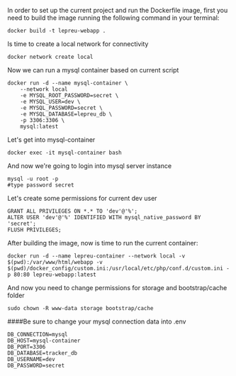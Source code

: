 In order to set up the current project and run the Dockerfile image, first you need to build the image
running the following command in your terminal:


    docker build -t lepreu-webapp .


Is time to create a local network for connectivity

    docker network create local

Now we can run a mysql container based on current script

    docker run -d --name mysql-container \
        --network local  
        -e MYSQL_ROOT_PASSWORD=secret \  
        -e MYSQL_USER=dev \  
        -e MYSQL_PASSWORD=secret \  
        -e MYSQL_DATABASE=lepreu_db \  
        -p 3306:3306 \  
        mysql:latest  

Let's get into mysql-container

    docker exec -it mysql-container bash

And now we're going to login into mysql server instance

    mysql -u root -p
    #type password secret

Let's create some permissions for current dev user

    GRANT ALL PRIVILEGES ON *.* TO 'dev'@'%';
    ALTER USER 'dev'@'%' IDENTIFIED WITH mysql_native_password BY 'secret';
    FLUSH PRIVILEGES;

After building the image, now is time to run the current container:

    docker run -d --name lepreu-container --network local -v $(pwd):/var/www/html/webapp -v $(pwd)/docker_config/custom.ini:/usr/local/etc/php/conf.d/custom.ini -p 80:80 lepreu-webapp:latest

And now you need to change permissions for storage and bootstrap/cache folder

    sudo chown -R www-data storage bootstrap/cache

####Be sure to change your mysql connection data into .env

    DB_CONNECTION=mysql
    DB_HOST=mysql-container
    DB_PORT=3306
    DB_DATABASE=tracker_db
    DB_USERNAME=dev
    DB_PASSWORD=secret
